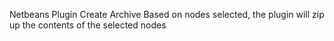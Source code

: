 Netbeans Plugin Create Archive
Based on nodes selected, the plugin will zip up the contents of the selected nodes